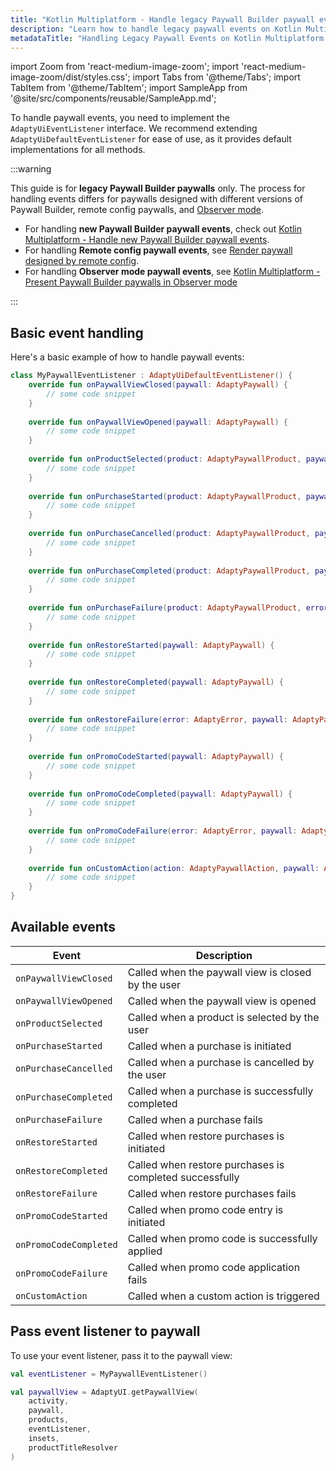 ```yaml
---
title: "Kotlin Multiplatform - Handle legacy Paywall Builder paywall events"
description: "Learn how to handle legacy paywall events on Kotlin Multiplatform for effective user interaction."
metadataTitle: "Handling Legacy Paywall Events on Kotlin Multiplatform | Adapty Docs"
---
```


import Zoom from 'react-medium-image-zoom';
import 'react-medium-image-zoom/dist/styles.css';
import Tabs from '@theme/Tabs';
import TabItem from '@theme/TabItem';
import SampleApp from '@site/src/components/reusable/SampleApp.md'; 

To handle paywall events, you need to implement the `AdaptyUiEventListener` interface. We recommend extending `AdaptyUiDefaultEventListener` for ease of use, as it provides default implementations for all methods.

:::warning

This guide is for **legacy Paywall Builder paywalls** only. The process for handling events differs for paywalls designed with different versions of Paywall Builder, remote config paywalls, and [Observer mode](observer-vs-full-mode).

- For handling **new Paywall Builder paywall events**, check out [Kotlin Multiplatform - Handle new Paywall Builder paywall events](kotlin-multiplatform-handling-events).
- For handling **Remote config paywall events**, see [Render paywall designed by remote config](present-remote-config-paywalls).
- For handling **Observer mode paywall events**, see [Kotlin Multiplatform - Present Paywall Builder paywalls in Observer mode](kotlin-multiplatform-present-paywall-builder-paywalls-in-observer-mode)

:::

## Basic event handling

Here's a basic example of how to handle paywall events:

```kotlin showLineNumbers
class MyPaywallEventListener : AdaptyUiDefaultEventListener() {
    override fun onPaywallViewClosed(paywall: AdaptyPaywall) {
        // some code snippet
    }
    
    override fun onPaywallViewOpened(paywall: AdaptyPaywall) {
        // some code snippet
    }
    
    override fun onProductSelected(product: AdaptyPaywallProduct, paywall: AdaptyPaywall) {
        // some code snippet
    }
    
    override fun onPurchaseStarted(product: AdaptyPaywallProduct, paywall: AdaptyPaywall) {
        // some code snippet
    }
    
    override fun onPurchaseCancelled(product: AdaptyPaywallProduct, paywall: AdaptyPaywall) {
        // some code snippet
    }
    
    override fun onPurchaseCompleted(product: AdaptyPaywallProduct, paywall: AdaptyPaywall) {
        // some code snippet
    }
    
    override fun onPurchaseFailure(product: AdaptyPaywallProduct, error: AdaptyError, paywall: AdaptyPaywall) {
        // some code snippet
    }
    
    override fun onRestoreStarted(paywall: AdaptyPaywall) {
        // some code snippet
    }
    
    override fun onRestoreCompleted(paywall: AdaptyPaywall) {
        // some code snippet
    }
    
    override fun onRestoreFailure(error: AdaptyError, paywall: AdaptyPaywall) {
        // some code snippet
    }
    
    override fun onPromoCodeStarted(paywall: AdaptyPaywall) {
        // some code snippet
    }
    
    override fun onPromoCodeCompleted(paywall: AdaptyPaywall) {
        // some code snippet
    }
    
    override fun onPromoCodeFailure(error: AdaptyError, paywall: AdaptyPaywall) {
        // some code snippet
    }
    
    override fun onCustomAction(action: AdaptyPaywallAction, paywall: AdaptyPaywall) {
        // some code snippet
    }
}
```

## Available events

| Event | Description |
|-------|-------------|
| `onPaywallViewClosed` | Called when the paywall view is closed by the user |
| `onPaywallViewOpened` | Called when the paywall view is opened |
| `onProductSelected` | Called when a product is selected by the user |
| `onPurchaseStarted` | Called when a purchase is initiated |
| `onPurchaseCancelled` | Called when a purchase is cancelled by the user |
| `onPurchaseCompleted` | Called when a purchase is successfully completed |
| `onPurchaseFailure` | Called when a purchase fails |
| `onRestoreStarted` | Called when restore purchases is initiated |
| `onRestoreCompleted` | Called when restore purchases is completed successfully |
| `onRestoreFailure` | Called when restore purchases fails |
| `onPromoCodeStarted` | Called when promo code entry is initiated |
| `onPromoCodeCompleted` | Called when promo code is successfully applied |
| `onPromoCodeFailure` | Called when promo code application fails |
| `onCustomAction` | Called when a custom action is triggered |

## Pass event listener to paywall

To use your event listener, pass it to the paywall view:

```kotlin showLineNumbers
val eventListener = MyPaywallEventListener()

val paywallView = AdaptyUI.getPaywallView(
    activity,
    paywall,
    products,
    eventListener,
    insets,
    productTitleResolver
)
```

<SampleApp /> 